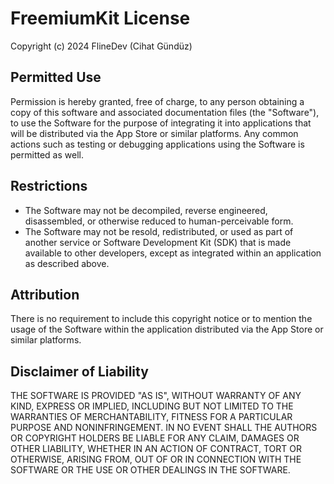 # FreemiumKit License

Copyright (c) 2024 FlineDev (Cihat Gündüz)


## Permitted Use

Permission is hereby granted, free of charge, to any person obtaining a copy
of this software and associated documentation files (the "Software"), to use
the Software for the purpose of integrating it into applications that will be
distributed via the App Store or similar platforms. Any common actions such as
testing or debugging applications using the Software is permitted as well.


## Restrictions

- The Software may not be decompiled, reverse engineered, disassembled, or
otherwise reduced to human-perceivable form.
- The Software may not be resold, redistributed, or used as part of another service
or Software Development Kit (SDK) that is made available to other developers,
except as integrated within an application as described above.


## Attribution

There is no requirement to include this copyright notice or to mention the usage of
the Software within the application distributed via the App Store or similar platforms.


## Disclaimer of Liability

THE SOFTWARE IS PROVIDED "AS IS", WITHOUT WARRANTY OF ANY KIND, EXPRESS OR
IMPLIED, INCLUDING BUT NOT LIMITED TO THE WARRANTIES OF MERCHANTABILITY,
FITNESS FOR A PARTICULAR PURPOSE AND NONINFRINGEMENT. IN NO EVENT SHALL THE
AUTHORS OR COPYRIGHT HOLDERS BE LIABLE FOR ANY CLAIM, DAMAGES OR OTHER
LIABILITY, WHETHER IN AN ACTION OF CONTRACT, TORT OR OTHERWISE, ARISING FROM,
OUT OF OR IN CONNECTION WITH THE SOFTWARE OR THE USE OR OTHER DEALINGS IN THE
SOFTWARE.

